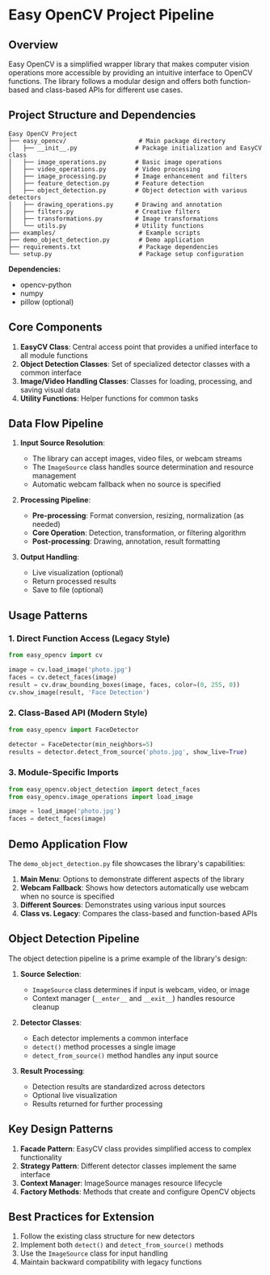 # Easy OpenCV Project Pipeline

## Overview

Easy OpenCV is a simplified wrapper library that makes computer vision operations more accessible by providing an intuitive interface to OpenCV functions. The library follows a modular design and offers both function-based and class-based APIs for different use cases.

## Project Structure and Dependencies

```
Easy OpenCV Project
├── easy_opencv/                    # Main package directory
│   ├── __init__.py                # Package initialization and EasyCV class
│   ├── image_operations.py        # Basic image operations
│   ├── video_operations.py        # Video processing
│   ├── image_processing.py        # Image enhancement and filters
│   ├── feature_detection.py       # Feature detection
│   ├── object_detection.py        # Object detection with various detectors
│   ├── drawing_operations.py      # Drawing and annotation
│   ├── filters.py                 # Creative filters
│   ├── transformations.py         # Image transformations
│   └── utils.py                   # Utility functions
├── examples/                       # Example scripts
├── demo_object_detection.py        # Demo application
├── requirements.txt                # Package dependencies
└── setup.py                        # Package setup configuration
```

**Dependencies:**

- opencv-python
- numpy
- pillow (optional)

## Core Components

1. **EasyCV Class**: Central access point that provides a unified interface to all module functions
2. **Object Detection Classes**: Set of specialized detector classes with a common interface
3. **Image/Video Handling Classes**: Classes for loading, processing, and saving visual data
4. **Utility Functions**: Helper functions for common tasks

## Data Flow Pipeline

1. **Input Source Resolution**:

   - The library can accept images, video files, or webcam streams
   - The `ImageSource` class handles source determination and resource management
   - Automatic webcam fallback when no source is specified

2. **Processing Pipeline**:

   - **Pre-processing**: Format conversion, resizing, normalization (as needed)
   - **Core Operation**: Detection, transformation, or filtering algorithm
   - **Post-processing**: Drawing, annotation, result formatting

3. **Output Handling**:
   - Live visualization (optional)
   - Return processed results
   - Save to file (optional)

## Usage Patterns

### 1. Direct Function Access (Legacy Style)

```python
from easy_opencv import cv

image = cv.load_image('photo.jpg')
faces = cv.detect_faces(image)
result = cv.draw_bounding_boxes(image, faces, color=(0, 255, 0))
cv.show_image(result, 'Face Detection')
```

### 2. Class-Based API (Modern Style)

```python
from easy_opencv import FaceDetector

detector = FaceDetector(min_neighbors=5)
results = detector.detect_from_source('photo.jpg', show_live=True)
```

### 3. Module-Specific Imports

```python
from easy_opencv.object_detection import detect_faces
from easy_opencv.image_operations import load_image

image = load_image('photo.jpg')
faces = detect_faces(image)
```

## Demo Application Flow

The `demo_object_detection.py` file showcases the library's capabilities:

1. **Main Menu**: Options to demonstrate different aspects of the library
2. **Webcam Fallback**: Shows how detectors automatically use webcam when no source is specified
3. **Different Sources**: Demonstrates using various input sources
4. **Class vs. Legacy**: Compares the class-based and function-based APIs

## Object Detection Pipeline

The object detection pipeline is a prime example of the library's design:

1. **Source Selection**:

   - `ImageSource` class determines if input is webcam, video, or image
   - Context manager (`__enter__` and `__exit__`) handles resource cleanup

2. **Detector Classes**:

   - Each detector implements a common interface
   - `detect()` method processes a single image
   - `detect_from_source()` method handles any input source

3. **Result Processing**:
   - Detection results are standardized across detectors
   - Optional live visualization
   - Results returned for further processing

## Key Design Patterns

1. **Facade Pattern**: EasyCV class provides simplified access to complex functionality
2. **Strategy Pattern**: Different detector classes implement the same interface
3. **Context Manager**: ImageSource manages resource lifecycle
4. **Factory Methods**: Methods that create and configure OpenCV objects

## Best Practices for Extension

1. Follow the existing class structure for new detectors
2. Implement both `detect()` and `detect_from_source()` methods
3. Use the `ImageSource` class for input handling
4. Maintain backward compatibility with legacy functions

